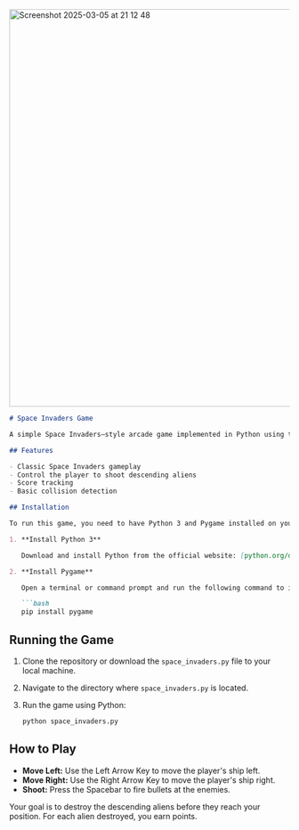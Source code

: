 <img width="715" alt="Screenshot 2025-03-05 at 21 12 48" src="https://github.com/user-attachments/assets/ac1eb42c-ebac-4e6d-93d8-88925d2a0684" />

```markdown
# Space Invaders Game

A simple Space Invaders–style arcade game implemented in Python using the Pygame library.

## Features

- Classic Space Invaders gameplay
- Control the player to shoot descending aliens
- Score tracking
- Basic collision detection

## Installation

To run this game, you need to have Python 3 and Pygame installed on your system.

1. **Install Python 3**

   Download and install Python from the official website: [python.org/downloads](https://www.python.org/downloads/).

2. **Install Pygame**

   Open a terminal or command prompt and run the following command to install Pygame:

   ```bash
   pip install pygame
   ```

## Running the Game

1. Clone the repository or download the `space_invaders.py` file to your local machine.

2. Navigate to the directory where `space_invaders.py` is located.

3. Run the game using Python:

   ```bash
   python space_invaders.py
   ```

## How to Play

- **Move Left:** Use the Left Arrow Key to move the player's ship left.
- **Move Right:** Use the Right Arrow Key to move the player's ship right.
- **Shoot:** Press the Spacebar to fire bullets at the enemies.

Your goal is to destroy the descending aliens before they reach your position. For each alien destroyed, you earn points.
